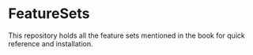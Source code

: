FeatureSets
===========

This repository holds all the feature sets mentioned in the book for quick reference and installation.